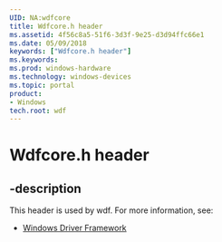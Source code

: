 ```yaml
---
UID: NA:wdfcore
title: Wdfcore.h header
ms.assetid: 4f56c8a5-51f6-3d3f-9e25-d3d94ffc66e1
ms.date: 05/09/2018
keywords: ["Wdfcore.h header"]
ms.keywords: 
ms.prod: windows-hardware
ms.technology: windows-devices
ms.topic: portal
product:
- Windows
tech.root: wdf
---
```


# Wdfcore.h header


## -description


This header is used by wdf. For more information, see:

- [Windows Driver Framework](../_wdf/index.md)
